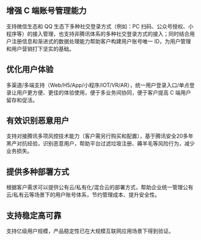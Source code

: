 ## 增强 C 端账号管理能力
支持微信生态和 QQ 生态下多种社交登录方式（例如：PC 扫码、公众号授权、小程序等）的接入管理，也支持非腾讯体系的多种社交登录方式的接入；同时结合用户注册信息和渐进式的数据处理能力帮助客户构建用户账号唯一 ID，为用户管理和用户营销打下坚实的基础。


## 优化用户体验
多渠道/多端支持（Web/H5/App/小程序/IOT/VR/AR），统一用户登录入口/单点登录让用户更方便、更佳的体验使用，便于多业务间协同，便于客户提高 C 端用户留存和促活。

## 有效识别恶意用户
支持对接腾讯多项风控技术能力（客户需另行购买和配置），基于腾讯安全20多年黑产对抗经验，识别恶意用户，帮助平台过滤垃圾注册、薅羊毛等风险行为，减少业务损失。

## 提供多种部署方式
根据客户需求可以提供公有云/私有化/混合云的部署方式，帮助企业统一管理公有云/私有云等场景下的用户账号体系，节约管理成本、提升安全性。

## 支持稳定高可靠
支持亿级用户规模，产品稳定性已在大规模互联网应用场景下得到验证。
